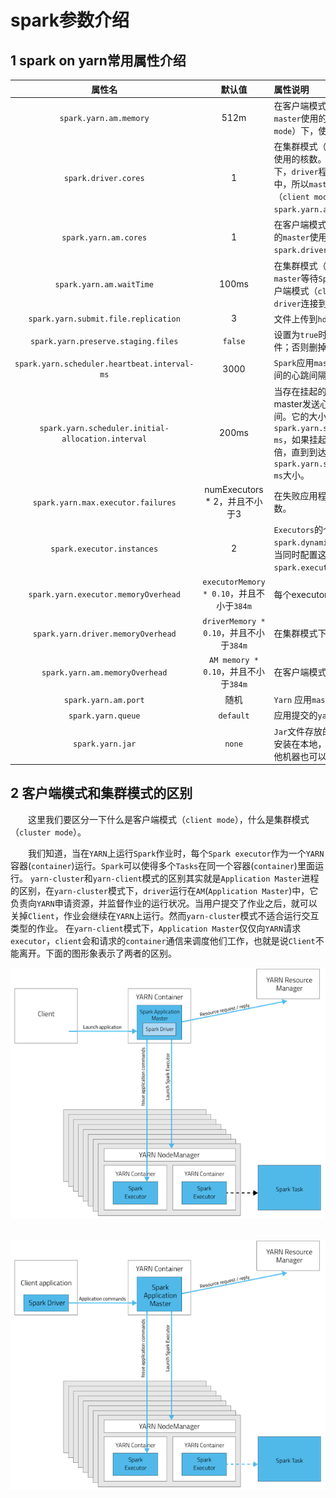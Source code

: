 # spark参数介绍

## 1 spark on yarn常用属性介绍

| 属性名 | 默认值 | 属性说明 |
|:------:|:------:|:-------|
|`spark.yarn.am.memory`|512m|在客户端模式（`client mode`）下，`yarn`应用`master`使用的内存数。在集群模式（`cluster mode`）下，使用`spark.driver.memory`代替。|
|`spark.driver.cores`|1|在集群模式（`cluster mode`）下，`driver`程序使用的核数。在集群模式（`cluster mode`）下，`driver`程序和`master`运行在同一个`jvm`中，所以`master`控制这个核数。在客户端模式（`client mode`）下，使用`spark.yarn.am.cores`控制`master`使用的核。|
|`spark.yarn.am.cores`|1|在客户端模式（`client mode`）下，`yarn`应用的`master`使用的核数。在集群模式下，使用`spark.driver.cores`代替。|
|`spark.yarn.am.waitTime`|100ms|在集群模式（cluster mode）下，`yarn`应用`master`等待`SparkContext`初始化的时间。在客户端模式（`client mode`）下，`master`等待`driver`连接到它的时间。|
|`spark.yarn.submit.file.replication`|3|文件上传到`hdfs`上去的`replication`次数|
|`spark.yarn.preserve.staging.files`|`false`|设置为`true`时，在`job`结束时，保留`staged`文件；否则删掉这些文件。|
|`spark.yarn.scheduler.heartbeat.interval-ms`|3000|`Spark`应用`master`与`yarn resourcemanager`之间的心跳间隔|
|`spark.yarn.scheduler.initial-allocation.interval`|200ms|当存在挂起的容器分配请求时，spark应用master发送心跳给`resourcemanager`的间隔时间。它的大小不能大于`spark.yarn.scheduler.heartbeat.interval-ms`，如果挂起的请求还存在，那么这个时间加倍，直到到达`spark.yarn.scheduler.heartbeat.interval-ms`大小。|
|`spark.yarn.max.executor.failures`|numExecutors * 2，并且不小于3|在失败应用程序之前，executor失败的最大次数。|
|`spark.executor.instances`|2|`Executors`的个数。这个配置和`spark.dynamicAllocation.enabled`不兼容。当同时配置这两个配置时，动态分配关闭，`spark.executor.instances`被使用|
|`spark.yarn.executor.memoryOverhead`|`executorMemory * 0.10`，并且不小于`384m`|每个executor分配的堆外内存。|
|`spark.yarn.driver.memoryOverhead`|`driverMemory * 0.10`，并且不小于`384m`|在集群模式下，每个`driver`分配的堆外内存。|
|`spark.yarn.am.memoryOverhead`|`AM memory * 0.10`，并且不小于`384m`|在客户端模式下，每个`driver`分配的堆外内存|
|`spark.yarn.am.port`|随机|`Yarn` 应用`master`监听的端口。|
|`spark.yarn.queue`|`default`|应用提交的`yarn`队列的名称|
|`spark.yarn.jar`|`none`|`Jar`文件存放的地方。默认情况下，`spark jar`安装在本地，但是`jar`也可以放在`hdfs`上，其他机器也可以共享。|

## 2 客户端模式和集群模式的区别

&emsp;&emsp;这里我们要区分一下什么是客户端模式（`client mode`），什么是集群模式（`cluster mode`）。

&emsp;&emsp;我们知道，当在`YARN`上运行`Spark`作业时，每个`Spark executor`作为一个`YARN`容器(`container`)运行。`Spark`可以使得多个`Tasks`在同一个容器(`container`)里面运行。
`yarn-cluster`和`yarn-client`模式的区别其实就是`Application Master`进程的区别，在`yarn-cluster`模式下，`driver`运行在`AM`(`Application Master`)中，它负责向`YARN`申请资源，并监督作业的运行状况。当用户提交了作业之后，就可以关掉`Client`，作业会继续在`YARN`上运行。然而`yarn-cluster`模式不适合运行交互类型的作业。
在`yarn-client`模式下，`Application Master`仅仅向`YARN`请求`executor`，`client`会和请求的`container`通信来调度他们工作，也就是说`Client`不能离开。下面的图形象表示了两者的区别。

<div  align="center"><img src="imgs/1.1.png" alt="1.1" align="center" /></div><br><br/>

<div  align="center"><img src="imgs/1.2.png"  alt="1.2" align="center" /></div><br><br/>

